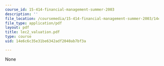 ```yaml
---
course_id: 15-414-financial-management-summer-2003
description: ''
file_location: /coursemedia/15-414-financial-management-summer-2003/14e6c6c35e31be6342adf2040ab7bf3a_lec2_valuation.pdf
file_type: application/pdf
layout: pdf
title: lec2_valuation.pdf
type: course
uid: 14e6c6c35e31be6342adf2040ab7bf3a

---
```

None